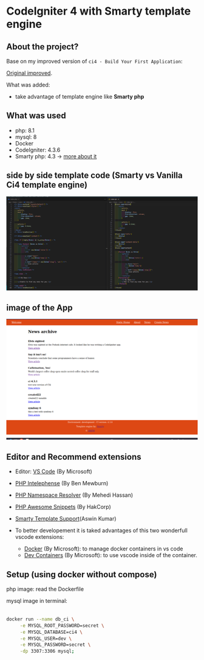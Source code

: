 # CodeIgniter 4 with Smarty template engine

## About the project?

Base on my improved version of `ci4 - Build Your First Application`:

[Original improved](https://github.com/ampmonteiro/ci4-build-your-first-App).

What was added:

- take advantage of template engine like **Smarty php**

## What was used

- php: 8.1
- mysql: 8
- Docker
- CodeIgniter: 4.3.6
- Smarty php: 4.3 -> [more about it](https://www.smarty.net/documentation)

## side by side template code (Smarty vs Vanilla Ci4 template engine)

![Ci4 Template engine vs Latte template engine](smarty_vs_ci4_template.png 'Ci4 Template engine vs Latte template engine')

## image of the App

![CI4 News-Improved](app_screen.png 'News APp')

## Editor and Recommend extensions

- Editor: [VS Code](https://code.visualstudio.com) (By Microsoft)

- [PHP Intelephense](https://marketplace.visualstudio.com/items?itemName=bmewburn.vscode-intelephense-client) (By Ben Mewburn)

- [PHP Namespace Resolver](https://marketplace.visualstudio.com/items?itemName=MehediDracula.php-namespace-resolver) (By Mehedi Hassan)

- [PHP Awesome Snippets](https://marketplace.visualstudio.com/items?itemName=hakcorp.php-awesome-snippets) (By HakCorp)

- [Smarty Template Support](https://marketplace.visualstudio.com/items?itemName=aswinkumar863.smarty-template-support)(Aswin Kumar)

- To better developement it is taked advantages of this two wonderfull vscode extensions:
  - [Docker](https://marketplace.visualstudio.com/items?itemName=ms-azuretools.vscode-docker) (By Microsoft): to manage docker containers in vs code
  - [Dev Containers](https://marketplace.visualstudio.com/items?itemName=ms-vscode-remote.remote-containers) (By Microsoft): to use vscode inside of the container.

## Setup (using docker without compose)

php image: read the Dockerfile

mysql image in terminal:

```bash

docker run --name db_ci \
     -e MYSQL_ROOT_PASSWORD=secret \
     -e MYSQL_DATABASE=ci4 \
     -e MYSQL_USER=dev \
     -e MYSQL_PASSWORD=secret \
     -dp 3307:3306 mysql;
```
